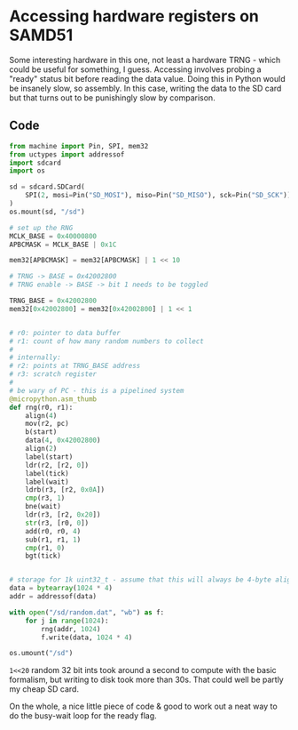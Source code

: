 # Accessing hardware registers on SAMD51

Some interesting hardware in this one, not least a hardware TRNG - which could be useful for something, I guess. Accessing involves probing a "ready" status bit before reading the data value. Doing this in Python would be insanely slow, so assembly. In this case, writing the data to the SD card but that turns out to be punishingly slow by comparison.

## Code

```python
from machine import Pin, SPI, mem32
from uctypes import addressof
import sdcard
import os

sd = sdcard.SDCard(
    SPI(2, mosi=Pin("SD_MOSI"), miso=Pin("SD_MISO"), sck=Pin("SD_SCK")), Pin("SD_CS")
)
os.mount(sd, "/sd")

# set up the RNG
MCLK_BASE = 0x40000800
APBCMASK = MCLK_BASE | 0x1C

mem32[APBCMASK] = mem32[APBCMASK] | 1 << 10

# TRNG -> BASE = 0x42002800
# TRNG enable -> BASE -> bit 1 needs to be toggled

TRNG_BASE = 0x42002800
mem32[0x42002800] = mem32[0x42002800] | 1 << 1


# r0: pointer to data buffer
# r1: count of how many random numbers to collect
#
# internally:
# r2: points at TRNG_BASE address
# r3: scratch register
#
# be wary of PC - this is a pipelined system
@micropython.asm_thumb
def rng(r0, r1):
    align(4)
    mov(r2, pc)
    b(start)
    data(4, 0x42002800)
    align(2)
    label(start)
    ldr(r2, [r2, 0])
    label(tick)
    label(wait)
    ldrb(r3, [r2, 0x0A])
    cmp(r3, 1)
    bne(wait)
    ldr(r3, [r2, 0x20])
    str(r3, [r0, 0])
    add(r0, r0, 4)
    sub(r1, r1, 1)
    cmp(r1, 0)
    bgt(tick)


# storage for 1k uint32_t - assume that this will always be 4-byte aligned?
data = bytearray(1024 * 4)
addr = addressof(data)

with open("/sd/random.dat", "wb") as f:
    for j in range(1024):
        rng(addr, 1024)
        f.write(data, 1024 * 4)

os.umount("/sd")
```

`1<<20` random 32 bit ints took around a second to compute with the basic formalism, but writing to disk took more than 30s. That could well be partly my cheap SD card.

On the whole, a nice little piece of code & good to work out a neat way to do the busy-wait loop for the ready flag.
